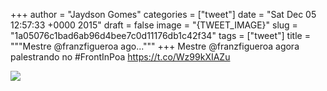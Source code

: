 
+++
author = "Jaydson Gomes"
categories = ["tweet"]
date = "Sat Dec 05 12:57:33 +0000 2015"
draft = false
image = "{TWEET_IMAGE}"
slug = "1a05076c1bad6ab96d4bee7c0d11176db1c42f34"
tags = ["tweet"]
title = """Mestre @franzfigueroa ago..."""
+++
Mestre @franzfigueroa agora palestrando no #FrontInPoa https://t.co/Wz99kXIAZu

![](/images/tweet-media/673124046981173248-CVdqvZqWUAAepb6.jpg)